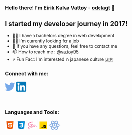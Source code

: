 ### Hello there! I'm Eirik Kalvø Vattøy - [odelagt][website] 👋

## I started my developer journey in 2017!
- 👨‍🎓 I have a bachelors degree in web development
- 👨‍💻 I'm currently looking for a job
- 💬 If you have any questions, feel free to contact me
- 📫 How to reach me : [@vattoy95][twitter]
- ⚡️ Fun Fact: I'm interested in japanese culture 🇯🇵

 
 ### Connect with me:
![Twitter](https://github.com/eirikkv95/eirikkv95/blob/master/images/twitter.png?raw=true)
![LinkedIn](https://github.com/eirikkv95/eirikkv95/blob/master/images/linkedin.png?raw=true)


<br>


### Languages and Tools:
![HTML](https://github.com/eirikkv95/eirikkv95/blob/master/images/html.png?raw=true)
![css](https://github.com/eirikkv95/eirikkv95/blob/master/images/css.png?raw=true)
![sass](https://github.com/eirikkv95/eirikkv95/blob/master/images/sass.png?raw=true)
![js](https://github.com/eirikkv95/eirikkv95/blob/master/images/js.png?raw=true)
![react](https://github.com/eirikkv95/eirikkv95/blob/master/images/react.png?raw=true)



 [website]: https://odelagt.netlify.app/
 [twitter]: https://twitter.com/vattoy95
 [linkedin]: https://www.linkedin.com/in/eirik-kalv%C3%B8-vatt%C3%B8y-628216140/

